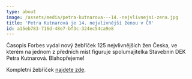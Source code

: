 ```yaml
---
type: about
image: /assets/media/petra-kutnarova---14.-nejvlivnejsi-zena.jpg
title: 'Petra Kutnarová je 14. nejvlivnější ženou v ČR'
id: a15eb783-716d-48e7-bf3c-324ec54ca9e8
---
```

<p>Časopis Forbes vydal nový žebříček 125 nejvlivnějších žen Česka, ve kterém na jednom z předních míst figuruje spolumajitelka Stavebnin DEK Petra Kutnarová. Blahopřejeme!
</p>
<p>Kompletní žebříček <a href="https://nejvlivnejsizeny.forbes.cz/">najdete zde</a>.
</p>
